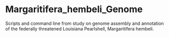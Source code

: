 # Margaritifera_hembeli_Genome
Scripts and command line from study on genome assembly and annotation of the federally threatened Louisiana Pearlshell, Margaritifera hembeli.
